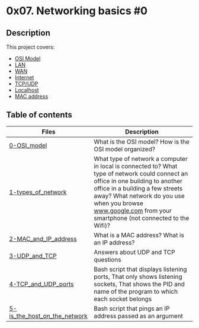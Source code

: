 # 0x07. Networking basics #0

## Description
This project covers:

- [OSI Model](https://en.wikipedia.org/wiki/OSI_model)
- [LAN](https://en.wikipedia.org/wiki/Local_area_network)
- [WAN](https://en.wikipedia.org/wiki/Wide_area_network)
- [Internet](https://en.wikipedia.org/wiki/Internet)
- [TCP/UDP](https://www.howtogeek.com/190014/htg-explains-what-is-the-difference-between-tcp-and-udp/)
- [Localhost](https://en.wikipedia.org/wiki/Localhost)
- [MAC address](https://whatismyipaddress.com/mac-address)

## Table of contents
Files | Description
----- | -----------
[0-OSI_model](./0-OSI_model) | What is the OSI model? How is the OSI model organized?
[1-types_of_network](./1-types_of_network) | What type of network a computer in local is connected to? What type of network could connect an office in one building to another office in a building a few streets away? What network do you use when you browse www.google.com from your smartphone (not connected to the Wifi)?
[2-MAC_and_IP_address](./2-MAC_and_IP_address) | What is a MAC address? What is an IP address?
[3-UDP_and_TCP](./3-UDP_and_TCP) | Answers about UDP and TCP questions
[4-TCP_and_UDP_ports](./4-TCP_and_UDP_ports) | Bash script that displays listening ports, That only shows listening sockets, That shows the PID and name of the program to which each socket belongs
[5-is_the_host_on_the_network](./5-is_the_host_on_the_network) | Bash script that pings an IP address passed as an argument

